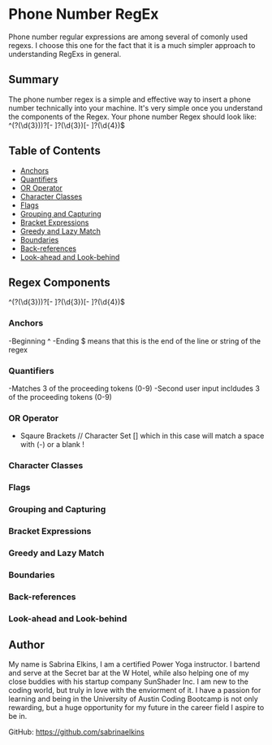 # Phone Number RegEx

Phone number regular expressions are among several of comonly used regexs. I choose this one for the fact that it is a much simpler approach to understanding RegExs in general.

## Summary

The phone number regex is a simple and effective way to insert a phone number technically into your machine. It's very simple once you understand the components of the Regex. Your phone number Regex should look like: ^\(?(\d{3})\)?[- ]?(\d{3})[- ]?(\d{4})$

## Table of Contents

- [Anchors](#anchors)
- [Quantifiers](#quantifiers)
- [OR Operator](#or-operator)
- [Character Classes](#character-classes)
- [Flags](#flags)
- [Grouping and Capturing](#grouping-and-capturing)
- [Bracket Expressions](#bracket-expressions)
- [Greedy and Lazy Match](#greedy-and-lazy-match)
- [Boundaries](#boundaries)
- [Back-references](#back-references)
- [Look-ahead and Look-behind](#look-ahead-and-look-behind)

## Regex Components
^\(?(\d{3})\)?[- ]?(\d{3})[- ]?(\d{4})$
### Anchors
-Beginning ^ 
-Ending $ means that this is the end of the line or string of the regex 

### Quantifiers
-Matches 3 of the proceeding tokens (0-9)
-Second user input incldudes 3 of the proceeding tokens (0-9)

### OR Operator
- Sqaure Brackets // Character Set [] which in this case will match a space with (-) or a blank !
### Character Classes

### Flags

### Grouping and Capturing

### Bracket Expressions

### Greedy and Lazy Match

### Boundaries

### Back-references

### Look-ahead and Look-behind

## Author

My name is Sabrina Elkins, I am a certified Power Yoga instructor. I bartend and serve at the Secret bar at the W Hotel, while also helping one of my close buddies with his startup company SunShader Inc. I am new to the coding world, but truly in love with the enviorment of it. I have a passion for learning and being in the University of Austin Coding Bootcamp is not only rewarding, but a huge opportunity for my future in the career field I aspire to be in.

GitHub: https://github.com/sabrinaelkins
